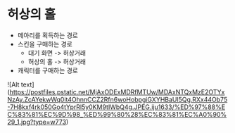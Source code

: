 # 허상의 홀
  * 메아리를 획득하는 경로
  * 스킨을 구매하는 경로
    * 대기 화면 -> 허상거래
    * 허상의 홀 -> 허상거래
  * 캐릭터를 구매하는 경로
  
![Alt text]
(https://postfiles.pstatic.net/MjAxODExMDRfMTUw/MDAxNTQxMzE2OTYxNzAy.ZcAYekwWq0it4OhnnCCZ2Rfn6woHobpgiGXYHBaUl5Qg.RXx44Ob75-7H8kxf4rk050Go4tYprRl5y0KM9tIWbQ4g.JPEG.iju1633/%ED%97%88%EC%83%81%EC%9D%98_%ED%99%80%28%EC%83%81%EC%A0%90%29_1.jpg?type=w773)
